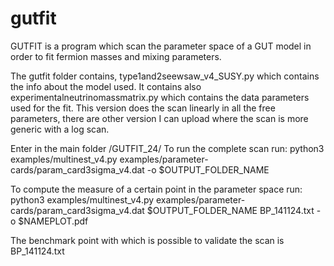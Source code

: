 # gutfit

GUTFIT is a program which scan the parameter space of a GUT model in order to fit fermion masses and mixing parameters. 

The gutfit folder contains, type1and2seewsaw_v4_SUSY.py which contains the info about the model used. It contains also experimentalneutrinomassmatrix.py which contains the data parameters used for the fit. 
This version does the scan linearly in all the free parameters, there are other version I can upload where the scan is more generic with a log scan. 

Enter in the main folder /GUTFIT_24/
To run the complete scan run: 
 python3 examples/multinest_v4.py examples/parameter-cards/param_card3sigma_v4.dat -o $OUTPUT_FOLDER_NAME
 
To compute the measure of a certain point in the parameter space run: 
python3 examples/multinest_v4.py examples/parameter-cards/param_card3sigma_v4.dat $OUTPUT_FOLDER_NAME BP_141124.txt -o $NAMEPLOT.pdf

The benchmark point with which is possible to validate the scan is BP_141124.txt




